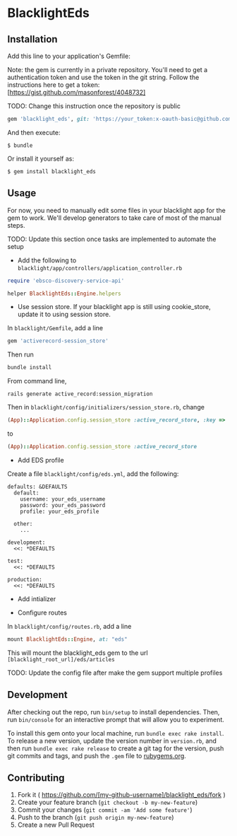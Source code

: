 # BlacklightEds

## Installation

Add this line to your application's Gemfile:

Note: the gem is currently in a private repository. You'll need to get a authentication token and use the token
in the git string. Follow the instructions here to get a token: [https://gist.github.com/masonforest/4048732]

TODO: Change this instruction once the repository is public

```ruby
gem 'blacklight_eds', git: 'https://your_token:x-oauth-basic@github.com/ebsco/blacklight_eds_gem.git'
```

And then execute:

    $ bundle

Or install it yourself as:

    $ gem install blacklight_eds

## Usage

For now, you need to manually edit some files in your blacklight app for the gem to work. We'll develop generators to take care
of most of the manual steps.

TODO: Update this section once tasks are implemented to automate the setup

* Add the following to `blacklight/app/controllers/application_controller.rb`

```ruby
require 'ebsco-discovery-service-api'
```

```ruby
helper BlacklightEds::Engine.helpers
```

* Use session store. If your blacklight app is still using cookie_store, update it to using session store.

In `blacklight/Gemfile`, add a line

```ruby
gem 'activerecord-session_store'
```

Then run

```ruby
bundle install
```

From command line,

```
rails generate active_record:session_migration
```

Then in `blacklight/config/initializers/session_store.rb`, change

```ruby
(App)::Application.config.session_store :active_record_store, :key => 'xxx'
```

to

```ruby
(App)::Application.config.session_store :active_record_store
```

* Add EDS profile

Create a file `blacklight/config/eds.yml`, add the following:

```
defaults: &DEFAULTS
  default:
    username: your_eds_username
    password: your_eds_password
    profile: your_eds_profile

  other:
    ...

development:
  <<: *DEFAULTS

test:
  <<: *DEFAULTS

production:
  <<: *DEFAULTS

```

* Add intializer

* Configure routes

In `blacklight/config/routes.rb`, add a line

```ruby
mount BlacklightEds::Engine, at: "eds"
```

This will mount the blacklight_eds gem to the url `[blacklight_root_url]/eds/articles`


TODO: Update the config file after make the gem support multiple profiles

## Development

After checking out the repo, run `bin/setup` to install dependencies. Then, run `bin/console` for an interactive prompt that will allow you to experiment.

To install this gem onto your local machine, run `bundle exec rake install`. To release a new version, update the version number in `version.rb`, and then run `bundle exec rake release` to create a git tag for the version, push git commits and tags, and push the `.gem` file to [rubygems.org](https://rubygems.org).

## Contributing

1. Fork it ( https://github.com/[my-github-username]/blacklight_eds/fork )
2. Create your feature branch (`git checkout -b my-new-feature`)
3. Commit your changes (`git commit -am 'Add some feature'`)
4. Push to the branch (`git push origin my-new-feature`)
5. Create a new Pull Request

